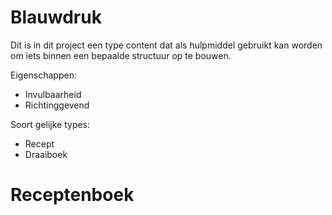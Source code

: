 
# Blauwdruk 
Dit is in dit project een type content dat als hulpmiddel gebruikt kan worden om iets binnen een bepaalde structuur op te bouwen. 


Eigenschappen:
* Invulbaarheid
* Richtinggevend

Soort gelijke types:
* Recept
* Draaiboek

# Receptenboek